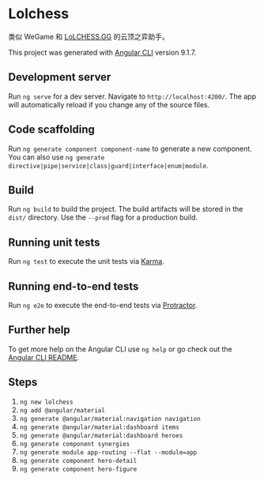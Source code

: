 # Lolchess

类似 WeGame 和 [LoLCHESS.GG](https://lolchess.gg/) 的云顶之弈助手。

This project was generated with [Angular CLI](https://github.com/angular/angular-cli) version 9.1.7.

## Development server

Run `ng serve` for a dev server. Navigate to `http://localhost:4200/`. The app will automatically reload if you change any of the source files.

## Code scaffolding

Run `ng generate component component-name` to generate a new component. You can also use `ng generate directive|pipe|service|class|guard|interface|enum|module`.

## Build

Run `ng build` to build the project. The build artifacts will be stored in the `dist/` directory. Use the `--prod` flag for a production build.

## Running unit tests

Run `ng test` to execute the unit tests via [Karma](https://karma-runner.github.io).

## Running end-to-end tests

Run `ng e2e` to execute the end-to-end tests via [Protractor](http://www.protractortest.org/).

## Further help

To get more help on the Angular CLI use `ng help` or go check out the [Angular CLI README](https://github.com/angular/angular-cli/blob/master/README.md).

## Steps

1. `ng new lolchess`
2. `ng add @angular/material`
3. `ng generate @angular/material:navigation navigation`
4. `ng generate @angular/material:dashboard items`
4. `ng generate @angular/material:dashboard heroes`
4. `ng generate component synergies`
4. `ng generate module app-routing --flat --module=app`
4. `ng generate component hero-detail`
4. `ng generate component hero-figure`
